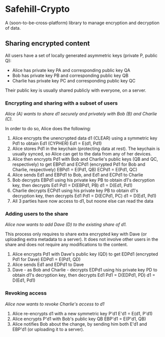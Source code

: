 # Safehill-Crypto

A (soon-to-be-cross-platform) library to manage encryption and decryption of data.


## Sharing encrypted content


All users have a set of locally generated asymmetric keys (private P, public Q):
- Alice has private key PA and corresponding public key QA
- Bob has private key PB and corresponding public key QB
- Charlie has private key PC and corresponding public key QC

Their public key is usually shared publicly with everyone, on a server.



### Encrypting and sharing with a subset of users
_Alice (A) wants to share d1 securely and privately with Bob (B) and Charlie (C)._

In order to do so, Alice does the following:
1. Alice encrypts the unencrypted data d1 (CLEAR) using a symmetric key Pd1 to obtain Ed1 (CYPHER)
        Ed1 = E(d1, Pd1)
2. Alice stores Pd1 in the keychain (protecting data at rest). The keychain is usually synced, so Alice can get to the data from any of her devices.
3. Alice then encrypts Pd1 with Bob and Charlie's public keys (QB and QC, respectively) to get EBPd1 and ECPd1 (encrypted Pd1 for Bob and Charlie, respectively)
        EBPd1 = E(Pd1, QB)
        ECPd1 = E(Pd1, QC)
4. Alice sends Ed1 and EBPd1 to Bob, and Ed1 and ECPd1 to Charlie
5. Bob decrypts EBPd1 using his private key PB to obtain d1's decryption key, then decrypts Ed1
        Pd1 = D(EBPd1, PB)
        d1 = D(Ed1, Pd1)
6. Charlie decrypts ECPd1 using his private key PB to obtain d1's decryption key, then decrypts Ed1
        Pd1 = D(ECPd1, PC)
        d1 = D(Ed1, Pd1)
7. All 3 parties have now access to d1, but noone else can read the data


        
### Adding users to the share
_Alice now wants to add Dave (D) to the existing share of d1._

This process only requires to share extra encrypted key with Dave (or uploading extra metadata to a server).
It does not involve other users in the share and does not require any modifications to the content.

1. Alice encrypts Pd1 with Dave's public key (QD) to get EDPd1 (encrypted Pd1 for Dave)
        EDPd1 = E(Pd1, QD)
2. Alice sends Ed1 and EDPd1 to Dave
3. Dave - as Bob and Charlie - decrypts EDPd1 using his private key PD to obtain d1's decryption key, then decrypts Ed1
        Pd1 = D(EDPd1, PD)
        d1 = D(Ed1, Pd1)



### Revoking access
_Alice now wants to revoke Charlie's access to d1_

1. Alice re-encrypts d1 with a new symmetric key P'd1
        E'd1 = E(d1, P'd1)
2. Alice encrypts P'd1 with Bob's public key QB
        EBP'd1 = E(P'd1, QB)
3. Alice notifies Bob about the change, by sending him both E'd1 and EBP'd1 (or uploading it to a server).
